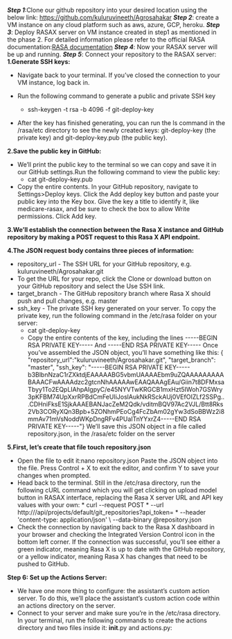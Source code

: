 ***Step 1***:Clone our github repository into your desired location using the below link: https://github.com/kuluruvineeth/Agrosahakar 
***Step 2***: create a VM instance on any cloud platform such as aws, azure, GCP, heroku. 
***Step 3***: Deploy RASAX server on VM instance created in step1 as mentioned in the phase 2. For detailed information please refer to the official RASA documentation:[RASA documentation](https://cdn2.hubspot.net/hubfs/6711345/ebook-v3.pdf?__hstc=123545108.89abd9a4f81cca58a8242833f77146c9.1618572135666.1618572135666.1618572135666.1&__hssc=123545108.1.1618572135666&__hsfp=1177053440&hsCtaTracking=2cf912f3-4137-4338-829e-08bb4713f0f6%7Cda22eae5-512d-48fe-b46a-c74517f3d870)
***Step 4***: Now your RASAX server will be up and running.
***Step 5***: Connect your repository to the RASAX server:
**1.Generate SSH keys:**
* Navigate back to your terminal. If you’ve closed the connection to your VM instance, log back in.
* Run the following command to generate a public and private SSH key
  * ssh-keygen -t rsa -b 4096 -f git-deploy-key

* After the key has finished generating, you can run the ls command in the /rasa/etc directory to see the newly created keys: git-deploy-key (the private key) and git-deploy-key.pub (the public key).

**2.Save the public key in GitHub:**
* We’ll print the public key to the terminal so we can copy and save it in our GitHub settings.Run the following command to view the public key:
  * cat git-deploy-key.pub
* Copy the entire contents.
In your GitHub repository, navigate to Settings>Deploy keys. Click the Add deploy key button and paste your public key into the Key box. Give the key a title to identify it, like medicare-rasax, and be sure to check the box to allow Write permissions. Click Add key.

**3.We’ll establish the connection between the Rasa X instance and GitHub repository by making a POST request to this Rasa X API endpoint.**

**4.The JSON request body contains three pieces of information:**
  * repository_url - The SSH URL for your GitHub repository, e.g. kuluruvineeth/Agrosahakar.git
  * To get the URL for your repo, click the Clone or download button on your GitHub repository and select the Use SSH link.
  * target_branch - The GitHub repository branch where Rasa X should push and pull changes, e.g. master
  * ssh_key - The private SSH key generated on your server.
To copy the private key, run the following command in the /etc/rasa folder on your server:
    * cat git-deploy-key
    * Copy the entire contents of the key, including the lines
 -----BEGIN RSA PRIVATE KEY----- 
                        And
 -----END RSA PRIVATE KEY-----
Once you’ve assembled the JSON object, you’ll have something like this:
{ "repository_url":"kuluruvineeth/Agrosahakar.git", "target_branch": "master", 
"ssh_key": "-----BEGIN RSA PRIVATE KEY-----b3BlbnNzaC1rZXktdjEAAAAABG5vbmUAAAAEbm9uZQAAAAAAAAABAAACFwAAAAdzc2gtcnNhAAAAAwEAAQAAAgEAu/Giin7t8DFMxsaTbyy1To2EQpLIAhpAIgpyC/e45NYVTwKRGCB1mxHzt5IWoh7GSWry3pKFBM74UpXxrRPBdCmFeUIiJoslAukNkRSckAUj0VEfOIZLf2SSPg...CDHniFksE1SjkAAAEBANJacZeM2Qdk/vditmBQV97Ac2VJL/Btt8Rks2Vb3CORyXQn3Bpb+5ZONhmPEoCg4FcZbAm02gYw3dSoBBWz2i8mmAv71mVsNoddWKpDngRFv4PUaITnYYxrZ4-----END RSA PRIVATE KEY-----"}
We’ll save this JSON object in a file called repository.json, in the /rasa/etc folder on the server

**5.First, let’s create that file touch repository.json**
   * Open the file to edit it:nano repository.json
Paste the JSON object into the file. Press Control + X to exit the editor, and confirm Y to save your changes when prompted.
   * Head back to the terminal. Still in the /etc/rasa directory, run the following cURL command which you will get clicking on upload model button in RASAX interface, replacing the Rasa X server URL and API key values with your own:
    * curl --request POST 
    *  --url http://<Rasa X server host>/api/projects/default/git_repositories?api_token=<your api token> 
    *  --header 'content-type: application/json' \ --data-binary @repository.json
   * Check the connection by navigating back to the Rasa X dashboard in your browser and checking the Integrated Version Control icon in the bottom left corner. If the connection was successful, you’ll see either a green indicator, meaning Rasa X is up to date with the GitHub repository, or a yellow indicator, meaning Rasa X has changes that need to be pushed to GitHub.
   
**Step 6: Set up the Actions Server:**
* We have one more thing to configure: the assistant’s custom action server. To do this, we’ll place the assistant’s custom action code within an actions directory on the server.
* Connect to your server and make sure you’re in the /etc/rasa directory. In your terminal, run the following commands to create the actions directory and two files inside it: __init__.py and actions.py:
